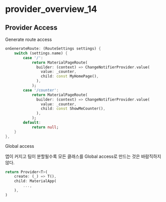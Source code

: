 # provider_overview_14

## Provider Access

Generate route access

```dart
onGenerateRoute: (RouteSettings settings) {
    switch (settings.name) {
        case '/':
            return MaterialPageRoute(
              builder: (context) => ChangeNotifierProvider.value(
                value: _counter,
                child: const MyHomePage(),
              ),
            );
        case '/counter':
            return MaterialPageRoute(
              builder: (context) => ChangeNotifierProvider.value(
                value: _counter,
                child: const ShowMeCounter(),
              ),
            );
        default:
            return null;
    }
},
```

Global access

앱이 커지고 팀이 분할될수록 모든 클래스를 Global access로 만드는 것은 바람직하지 않다.

```dart
return Provider<T>(
    create: (_) => T(),
    child: MaterialApp(
        ...,
    ),
)
```
